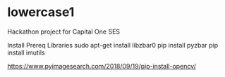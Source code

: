 # lowercase1
Hackathon project for Capital One SES

Install Prereq Libraries
sudo apt-get install libzbar0
pip install pyzbar
pip install imutils

https://www.pyimagesearch.com/2018/09/19/pip-install-opencv/